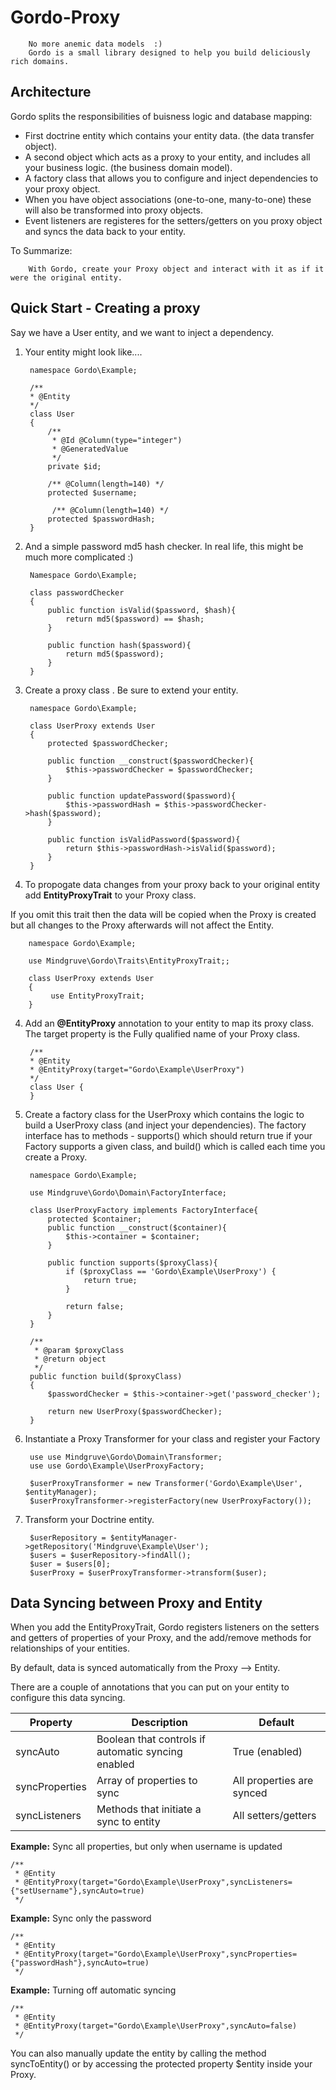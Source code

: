 # Gordo-Proxy
        No more anemic data models  :) 
        Gordo is a small library designed to help you build deliciously rich domains.  

## Architecture
Gordo splits the responsibilities of buisness logic and database mapping:
- First doctrine entity which contains your entity data. (the data transfer object).
- A second object which acts as a proxy to your entity, and includes all your business logic. (the business domain model).
- A factory class that allows you to configure and inject dependencies to your proxy object.
- When you have object associations (one-to-one, many-to-one) these will also be transformed into proxy objects.  
- Event listeners are registeres for the setters/getters on you proxy object and syncs the data back to your entity.     

To Summarize:

        With Gordo, create your Proxy object and interact with it as if it were the original entity.

## Quick Start - Creating a proxy
Say we have a User entity, and we want to inject a dependency.

1. Your entity might look like....

        namespace Gordo\Example;
        
        /**
        * @Entity
        */
        class User 
        {
            /**
             * @Id @Column(type="integer")
             * @GeneratedValue
             */
            private $id;
    
            /** @Column(length=140) */
            protected $username;       
            
             /** @Column(length=140) */
            protected $passwordHash;    
        }
        
2. And a simple password md5 hash checker.  In real life, this might be much more complicated :)    

        Namespace Gordo\Example;
        
        class passwordChecker
        {
            public function isValid($password, $hash){
                return md5($password) == $hash;
            }
        
            public function hash($password){
                return md5($password);
            }
        }

        
2. Create a proxy class .  Be sure to extend your entity.

        namespace Gordo\Example;
        
        class UserProxy extends User 
        {
            protected $passwordChecker;
            
            public function __construct($passwordChecker){
                $this->passwordChecker = $passwordChecker;
            }
            
            public function updatePassword($password){
                $this->passwordHash = $this->passwordChecker->hash($password);
            }
            
            public function isValidPassword($password){
                return $this->passwordHash->isValid($password);
            }
        }

3. To propogate data changes from your proxy back to your original entity add  **EntityProxyTrait** to your Proxy class.  

If you omit this trait then the data will be copied when the Proxy is created but all changes to the Proxy afterwards will not affect the Entity.

        namespace Gordo\Example;
        
        use Mindgruve\Gordo\Traits\EntityProxyTrait;;
        
        class UserProxy extends User 
        {
             use EntityProxyTrait;
        }

4. Add an **@EntityProxy** annotation to your entity to map its proxy class.  The target property is the Fully qualified name of your Proxy class.

        /**
        * @Entity
        * @EntityProxy(target="Gordo\Example\UserProxy")
        */
        class User {
        }

5. Create a factory class for the UserProxy which contains the logic to build a UserProxy class (and inject your dependencies).  The factory interface has to methods - supports() which should return true if your Factory supports a given class, and build() which is called each time you create a Proxy.

        namespace Gordo\Example;
        
        use Mindgruve\Gordo\Domain\FactoryInterface;
        
        class UserProxyFactory implements FactoryInterface{
            protected $container;
            public function __construct($container){
                $this->container = $container;
            }
            
            public function supports($proxyClass){
                if ($proxyClass == 'Gordo\Example\UserProxy') {
                    return true;
                }

                return false;
            }
        }
        
        /**
         * @param $proxyClass
         * @return object
         */
        public function build($proxyClass)
        {
            $passwordChecker = $this->container->get('password_checker');
    
            return new UserProxy($passwordChecker);
        }    
        
6. Instantiate a Proxy Transformer for your class and register your Factory

        use use Mindgruve\Gordo\Domain\Transformer;
        use use Gordo\Example\UserProxyFactory;
        
        $userProxyTransformer = new Transformer('Gordo\Example\User', $entityManager);
        $userProxyTransformer->registerFactory(new UserProxyFactory());

7. Transform your Doctrine entity.

        $userRepository = $entityManager->getRepository('Mindgruve\Example\User');
        $users = $userRepository->findAll();
        $user = $users[0];
        $userProxy = $userProxyTransformer->transform($user);

## Data Syncing between Proxy and Entity
When you add the EntityProxyTrait, Gordo registers listeners on the setters and getters of properties of your Proxy, and the add/remove methods for relationships of your entities.  

By default, data is synced automatically from the Proxy --> Entity.

There are a couple of annotations that you can put on your entity to configure this data syncing.

|  Property | Description  | Default  |
|---|---|---|
| syncAuto  | Boolean that controls if automatic syncing enabled  | True (enabled)  |
| syncProperties  | Array of properties to sync  | All properties are synced  |
| syncListeners  | Methods that initiate a sync to entity  | All setters/getters  |

**Example:** Sync all properties, but only when username is updated

    /**
     * @Entity
     * @EntityProxy(target="Gordo\Example\UserProxy",syncListeners={"setUsername"},syncAuto=true)
     */

**Example:** Sync only the password

    /**
     * @Entity
     * @EntityProxy(target="Gordo\Example\UserProxy",syncProperties={"passwordHash"},syncAuto=true)
     */

**Example:** Turning off automatic syncing

    /**
     * @Entity
     * @EntityProxy(target="Gordo\Example\UserProxy",syncAuto=false)
     */


You can also manually update the entity by calling the method syncToEntity() or by accessing the protected property $entity inside your Proxy.








